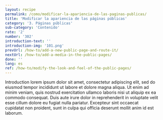 ```yaml
---
layout: recipe
permalink: /como/modificar-la-apariencia-de-las-paginas-publicas/
title: 'Modificar la apariencia de las páginas públicas'
category: '3. Páginas públicas'
sub-category: 'Contenido'
rate: '2'
number: '302'
introduction-text: ''
introduction-img: '101.png'
prevUrl: /how-to/add-a-new-public-page-and-route-it/
nextUrl: /how-to/add-a-media-in-the-public-pages/
done: ''
lang: es
ref: /how-to/modify-the-look-and-feel-of-the-public-pages/
---
```


Introduction lorem ipsum dolor sit amet, consectetur adipiscing elit, sed do eiusmod tempor incididunt ut labore et dolore magna aliqua. Ut enim ad minim veniam, quis nostrud exercitation ullamco laboris nisi ut aliquip ex ea commodo consequat. Duis aute irure dolor in reprehenderit in voluptate velit esse cillum dolore eu fugiat nulla pariatur. Excepteur sint occaecat cupidatat non proident, sunt in culpa qui officia deserunt mollit anim id est laborum.

